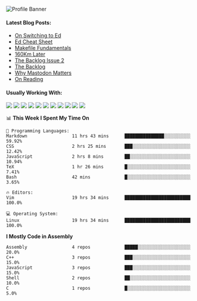 ![Profile Banner](https://github.com/otherm/otherm/blob/master/readme.png)
#### Latest Blog Posts:
<!-- BLOG-POST-LIST:START -->
- [On Switching to Ed](https://0066cc.com/blog/usingEd/)
- [Ed Cheat Sheet](https://0066cc.com/blog/edCheatSheet/)
- [Makefile Fundamentals](https://0066cc.com/blog/makefile/)
- [160Km Later](https://0066cc.com/blog/running/)
- [The Backlog Issue 2](https://0066cc.com/blog/backlog2/)
- [The Backlog](https://0066cc.com/blog/backlog/)
- [Why Mastodon Matters](https://0066cc.com/blog/mastodon/)
- [On Reading](https://0066cc.com/blog/onreading/)
<!-- BLOG-POST-LIST:END -->
#### Usually Working With:
<p float="left">

<img src="https://img.shields.io/badge/c%20-%2300599C.svg?&style=for-the-badge&logo=c&logoColor=white"/>
<img src="https://img.shields.io/badge/c++%20-%2300599C.svg?&style=for-the-badge&logo=c%2B%2B&ogoColor=white"/>

<img src="https://img.shields.io/badge/html5%20-%23E34F26.svg?&style=for-the-badge&logo=html5&logoColor=white"/>
<img src="https://img.shields.io/badge/css3%20-%231572B6.svg?&style=for-the-badge&logo=css3&logoColor=white"/>
<img src="https://img.shields.io/badge/javascript%20-%23323330.svg?&style=for-the-badge&logo=javascript&logoColor=%23F7DF1E"/>

<img src="https://img.shields.io/badge/react%20-%2320232a.svg?&style=for-the-badge&logo=react&logoColor=%2361DAFB"/>
<img src="https://img.shields.io/badge/react_native%20-%2320232a.svg?&style=for-the-badge&logo=react&logoColor=%2361DAFB"/>
<img src="https://img.shields.io/badge/github%20-%23121011.svg?&style=for-the-badge&logo=github&logoColor=white"/>

<img src="https://img.shields.io/badge/markdown-%23000000.svg?&style=for-the-badge&logo=markdown&logoColor=white"/>
<img src="https://img.shields.io/badge/shell_script%20-%23121011.svg?&style=for-the-badge&logo=gnu-bash&logoColor=white"/>
<img src="https://img.shields.io/badge/latex%20-%23008080.svg?&style=for-the-badge&logo=latex&logoColor=white"/>
</p>

<!--START_SECTION:waka-->
📊 **This Week I Spent My Time On** 

```text
💬 Programming Languages: 
Markdown                 11 hrs 43 mins      ███████████████░░░░░░░░░░   59.92% 
CSS                      2 hrs 25 mins       ███░░░░░░░░░░░░░░░░░░░░░░   12.42% 
JavaScript               2 hrs 8 mins        ██░░░░░░░░░░░░░░░░░░░░░░░   10.94% 
TeX                      1 hr 26 mins        █░░░░░░░░░░░░░░░░░░░░░░░░   7.41% 
Bash                     42 mins             █░░░░░░░░░░░░░░░░░░░░░░░░   3.65%

🔥 Editors: 
Vim                      19 hrs 34 mins      █████████████████████████   100.0%

💻 Operating System: 
Linux                    19 hrs 34 mins      █████████████████████████   100.0%

```

**I Mostly Code in Assembly** 

```text
Assembly                 4 repos             █████░░░░░░░░░░░░░░░░░░░░   20.0% 
C++                      3 repos             ███░░░░░░░░░░░░░░░░░░░░░░   15.0% 
JavaScript               3 repos             ███░░░░░░░░░░░░░░░░░░░░░░   15.0% 
Shell                    2 repos             ██░░░░░░░░░░░░░░░░░░░░░░░   10.0% 
C                        1 repos             █░░░░░░░░░░░░░░░░░░░░░░░░   5.0%

```



<!--END_SECTION:waka-->

